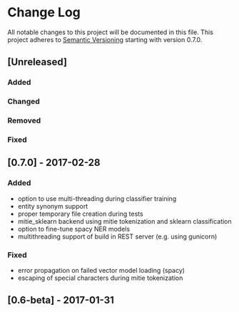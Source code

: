 # Change Log
All notable changes to this project will be documented in this file. 
This project adheres to [Semantic Versioning](http://semver.org/) starting with version 0.7.0.

## [Unreleased]
### Added
### Changed
### Removed
### Fixed

## [0.7.0] - 2017-02-28
### Added
- option to use multi-threading during classifier training
- entity synonym support 
- proper temporary file creation during tests
- mitie_sklearn backend using mitie tokenization and sklearn classification
- option to fine-tune spacy NER models
- multithreading support of build in REST server (e.g. using gunicorn)
### Fixed
- error propagation on failed vector model loading (spacy)
- escaping of special characters during mitie tokenization

## [0.6-beta] - 2017-01-31